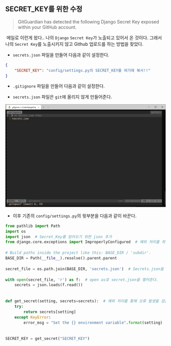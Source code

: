 ## SECRET_KEY를 위한 수정

> GitGuardian has detected the following Django Secret Key exposed within your GitHub account.

&nbsp;메일로 이런게 왔다.. 나의 `Django` `Secret Key`가 노출되고 있어서 온 것이다. 그래서 나의 `Secret Key`를 노출시키지 않고 Github 업로드를 하는 방법을 찾았다.

- `secrets.json` 파일을 만들어 다음과 같이 설정한다.

```json
{
	"SECRET_KEY": "config/settings.py의 SECRET_KEY를 여기에 복사!!"
}
```

- `.gitignore` 파일을 만들어 다음과 같이 설정한다.

- `secrets.json` 파일은 `git`에 올리지 않게 만들어준다.

<p align="center"><kbd><img src="img/0_gitignore.png"></kbd></p>

- 이후 기존의 `config/settings.py`의 윗부분을 다음과 같이 바꾼다.

```python
from pathlib import Path
import os
import json  # Secret_Key를 읽어오기 위한 json 추가
from django.core.exceptions import ImproperlyConfigured  # 예외 처리를 위해 추가

# Build paths inside the project like this: BASE_DIR / 'subdir'.
BASE_DIR = Path(__file__).resolve().parent.parent

secret_file = os.path.join(BASE_DIR, 'secrets.json')  # Secrets.json을 부른다.

with open(secret_file, 'r') as f:  # open as로 secret.json을 열어준다.
    secrets = json.loads(f.read())


def get_secret(setting, secrets=secrets):  # 예외 처리를 통해 오류 발생을 검출한다.
    try:
        return secrets[setting]
    except KeyError:
        error_msg = "Set the {} environment variable".format(setting)


SECRET_KEY = get_secret("SECRET_KEY")
```